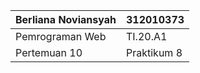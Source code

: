 |  Berliana Noviansyah  |   312010373   |
|-----------------------|---------------|
|    Pemrograman Web    |    TI.20.A1   |
|     Pertemuan 10      |  Praktikum 8  |
